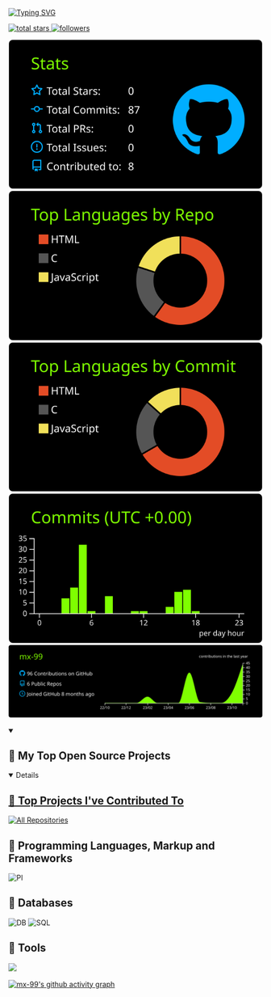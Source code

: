 [![Typing SVG](https://readme-typing-svg.herokuapp.com?font=Fira+Code&pause=1000&random=false&width=435&lines=Full+Stack+Web+Developer;In+my+leisure+hours;I+embark+upon+assorted+ventures.;Ricer;I+Use+Arch+BTW)](https://git.io/typing-svg)

<p align="left">
 <a href="https://github.com/mx-99?tab=repositories&sort=stargazers">
   <img alt="total stars" title="Total stars on GitHub" src="https://custom-icon-badges.demolab.com/github/stars/mx-99?color=55960c&style=for-the-badge&labelColor=488207&logo=star"/>
 </a>
 <a href="https://github.com/mx-99?tab=followers">
   <img alt="followers" title="Follow me on Github" src="https://custom-icon-badges.demolab.com/github/followers/mx-99?color=236ad3&labelColor=1155ba&style=for-the-badge&logo=person-add&label=Follow&logoColor=white"/>
 </a>
</p>


    
[![](https://raw.githubusercontent.com/mx-99/mx-99/master/profile-summary-card-output/chartreuse_dark/3-stats.svg)](https://github.com/vn7n24fzkq/github-profile-summary-cards)
[![](https://raw.githubusercontent.com/mx-99/mx-99/master/profile-summary-card-output/chartreuse_dark/1-repos-per-language.svg)](https://github.com/vn7n24fzkq/github-profile-summary-cards) [![](https://raw.githubusercontent.com/mx-99/mx-99/master/profile-summary-card-output/chartreuse_dark/2-most-commit-language.svg)](https://github.com/vn7n24fzkq/github-profile-summary-cards)
[![](https://raw.githubusercontent.com/mx-99/mx-99/master/profile-summary-card-output/chartreuse_dark/4-productive-time.svg)](https://github.com/vn7n24fzkq/github-profile-summary-cards) 
[![](https://raw.githubusercontent.com/mx-99/mx-99/master/profile-summary-card-output/chartreuse_dark/0-profile-details.svg)](https://github.com/vn7n24fzkq/github-profile-summary-cards)




<details open>
  <summary><h2>📘 My Top Open Source Projects</h2></summary>
     <a href="https://github.com/github.com/mx-99/Todo_cli"> <!-- <img width="278" src="https://denvercoder1-github-readme-stats.vercel.app/api/pin/?username=mx-99&repo=readme-typing-svg&theme=react&bg_color=1F222E&title_color=F85D7F&hide_border=true&icon_color=F8D866&show_icons=false" alt="readme-typing-svg"></a> -->
  <!--  https://github.com/mx-99/Todo_cli -->


<details open>
  <summary><h2>📕 Top Projects I've Contributed To</h2></summary>

<a href="https://github.com/mx-99?tab=repositories&sort=stargazers"><img alt="All Repositories" title="All Repositories" src="https://custom-icon-badges.demolab.com/badge/-Click%20Here%20For%20All%20My%20Repos-1F222E?style=for-the-badge&logoColor=white&logo=repo"/></a>
</details>


## 🔧 Programming Languages, Markup and Frameworks 

![Pl](https://skillicons.dev/icons?i=html,css,js,ts,nodejs,react,bash&theme=light)

## 🔧 Databases
![DB](https://skillicons.dev/icons?i=mongodb,mysql,sql&theme=light) ![SQL](https://skillicons.dev/sql.png)



## 🔧 Tools
![](https://skillicons.dev/icons?i=arch,neovim,vim,vscode,md,git,github&theme=light)

[![mx-99's github activity graph](https://github-readme-activity-graph.vercel.app/graph?username=mx-99&theme=github-compact)](https://github.com/ashutosh00710/github-readme-activity-graph)

